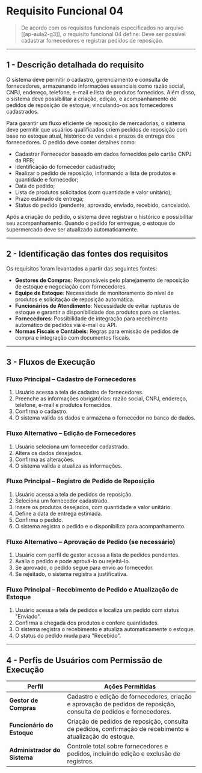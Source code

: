 # **Requisito Funcional 04**

> De acordo com os requisitos funcionais especificados no arquivo [[ap-aula2-g3]], o requisito funcional 04 define: Deve ser possível cadastrar fornecedores e registrar pedidos de reposição.

---
## **1 - Descrição detalhada do requisito**

O sistema deve permitir o cadastro, gerenciamento e consulta de fornecedores, armazenando informações essenciais como razão social, CNPJ, endereço, telefone, e-mail e lista de produtos fornecidos. Além disso, o sistema deve possibilitar a criação, edição, e acompanhamento de pedidos de reposição de estoque, vinculando-os aos fornecedores cadastrados.

Para garantir um fluxo eficiente de reposição de mercadorias, o sistema deve permitir que usuários qualificados criem pedidos de reposição com base no estoque atual, histórico de vendas e prazos de entrega dos fornecedores. O pedido deve conter detalhes como:

- Cadastrar Fornecedor baseado em dados fornecidos pelo cartão CNPJ da RFB;
- Identificação do fornecedor cadastrado;
- Realizar o pedido de reposição, informando a lista de produtos e quantidade e fornecedor;
- Data do pedido;
- Lista de produtos solicitados (com quantidade e valor unitário);
- Prazo estimado de entrega;
- Status do pedido (pendente, aprovado, enviado, recebido, cancelado).

Após a criação do pedido, o sistema deve registrar o histórico e possibilitar seu acompanhamento. Quando o pedido for entregue, o estoque do supermercado deve ser atualizado automaticamente.

---

## **2 - Identificação das fontes dos requisitos**

Os requisitos foram levantados a partir das seguintes fontes:

- **Gestores de Compras**: Responsáveis pelo planejamento de reposição de estoque e negociação com fornecedores.
- **Equipe de Estoque**: Necessidade de monitoramento do nível de produtos e solicitação de reposição automática.
- **Funcionários de Atendimento**: Necessidade de evitar rupturas de estoque e garantir a disponibilidade dos produtos para os clientes.
- **Fornecedores**: Possibilidade de integração para recebimento automático de pedidos via e-mail ou API.
- **Normas Fiscais e Contábeis**: Regras para emissão de pedidos de compra e integração com documentos fiscais.

---

## **3 - Fluxos de Execução**

### **Fluxo Principal – Cadastro de Fornecedores**

1. Usuário acessa a tela de cadastro de fornecedores.
2. Preenche as informações obrigatórias: razão social, CNPJ, endereço, telefone, e-mail e produtos fornecidos.
3. Confirma o cadastro.
4. O sistema valida os dados e armazena o fornecedor no banco de dados.

### **Fluxo Alternativo – Edição de Fornecedores**

1. Usuário seleciona um fornecedor cadastrado.
2. Altera os dados desejados.
3. Confirma as alterações.
4. O sistema valida e atualiza as informações.

### **Fluxo Principal – Registro de Pedido de Reposição**

1. Usuário acessa a tela de pedidos de reposição.
2. Seleciona um fornecedor cadastrado.
3. Insere os produtos desejados, com quantidade e valor unitário.
4. Define a data de entrega estimada.
5. Confirma o pedido.
6. O sistema registra o pedido e o disponibiliza para acompanhamento.

### **Fluxo Alternativo – Aprovação de Pedido (se necessário)**

1. Usuário com perfil de gestor acessa a lista de pedidos pendentes.
2. Avalia o pedido e pode aprová-lo ou rejeitá-lo.
3. Se aprovado, o pedido segue para envio ao fornecedor.
4. Se rejeitado, o sistema registra a justificativa.

### **Fluxo Principal – Recebimento de Pedido e Atualização de Estoque**

1. Usuário acessa a tela de pedidos e localiza um pedido com status "Enviado".
2. Confirma a chegada dos produtos e confere quantidades.
3. O sistema registra o recebimento e atualiza automaticamente o estoque.
4. O status do pedido muda para "Recebido".

---

## **4 - Perfis de Usuários com Permissão de Execução**

|**Perfil**|**Ações Permitidas**|
|---|---|
|**Gestor de Compras**|Cadastro e edição de fornecedores, criação e aprovação de pedidos de reposição, consulta de pedidos e fornecedores.|
|**Funcionário do Estoque**|Criação de pedidos de reposição, consulta de pedidos, confirmação de recebimento e atualização do estoque.|
|**Administrador do Sistema**|Controle total sobre fornecedores e pedidos, incluindo edição e exclusão de registros.|